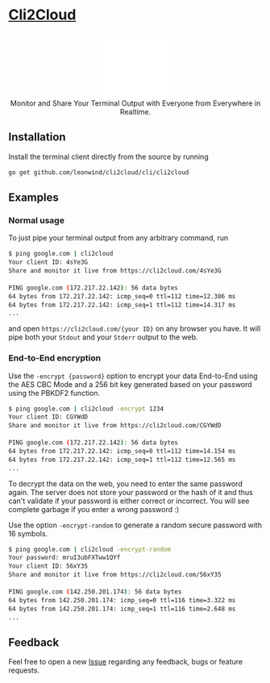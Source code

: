 # <a href="https://cli2cloud.com">Cli2Cloud</a>


<p align="center">
<a href="https://cli2cloud.com">
    <img src="webapp/src/assets/cloudWhite.png" width="128" alt="Cli2Cloud Logo"/>
</a>
<br/>
Monitor and Share Your Terminal Output with Everyone from Everywhere in Realtime.
</p>

## Installation
Install the terminal client directly from the source by running
```bash
go get github.com/leonwind/cli2cloud/cli/cli2cloud
```

## Examples
### Normal usage
To just pipe your terminal output from any arbitrary command, run
```bash
$ ping google.com | cli2cloud
Your client ID: 4sYe3G
Share and monitor it live from https://cli2cloud.com/4sYe3G

PING google.com (172.217.22.142): 56 data bytes
64 bytes from 172.217.22.142: icmp_seq=0 ttl=112 time=12.306 ms
64 bytes from 172.217.22.142: icmp_seq=1 ttl=112 time=14.317 ms
...
```

and open `https://cli2cloud.com/{your ID}` on any browser you have.
It will pipe both your `Stdout` and your `Stderr` output to the web.

### End-to-End encryption
Use the `-encrypt {password}` option to encrypt your data End-to-End using the AES CBC Mode and a 256 bit key generated based on your password using the PBKDF2 function.
```bash
$ ping google.com | cli2cloud -encrypt 1234
Your client ID: CGYWdD
Share and monitor it live from https://cli2cloud.com/CGYWdD

PING google.com (172.217.22.142): 56 data bytes
64 bytes from 172.217.22.142: icmp_seq=0 ttl=112 time=14.154 ms
64 bytes from 172.217.22.142: icmp_seq=1 ttl=112 time=12.565 ms
...
```

To decrypt the data on the web, you need to enter the same password again. The server does not store your password or the hash of it and thus can't validate if your password is either correct or incorrect. You will see complete garbage if you enter a wrong password :)

Use the option `-encrypt-random` to generate a random secure password with 16 symbols.
```bash
$ ping google.com | cli2cloud -encrypt-random
Your password: mruI3ubFXTww1QYf
Your client ID: 56xY35
Share and monitor it live from https://cli2cloud.com/56xY35

PING google.com (142.250.201.174): 56 data bytes
64 bytes from 142.250.201.174: icmp_seq=0 ttl=116 time=3.322 ms
64 bytes from 142.250.201.174: icmp_seq=1 ttl=116 time=2.648 ms
...
```

## Feedback
Feel free to open a new [Issue](https://github.com/leonwind/cli2cloud/issues) regarding any feedback, bugs or feature requests.
